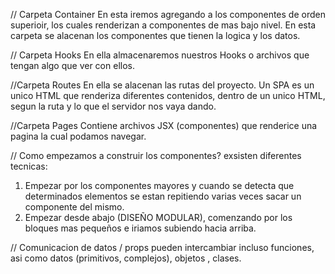 // Carpeta Container
En esta iremos agregando a los componentes de orden superioir, los cuales renderizan a componentes de mas bajo nivel.
En esta carpeta se alacenan los componentes que tienen la logica y los datos.

// Carpeta Hooks
En ella almacenaremos nuestros Hooks o archivos que tengan algo que ver con ellos.

//Carpeta Routes
En ella se alacenan las rutas del proyecto. Un SPA es un unico HTML que renderiza diferentes contenidos, dentro de un unico HTML, segun la ruta y lo que el servidor nos vaya dando.

//Carpeta Pages
Contiene archivos JSX (componentes) que renderice una pagina la cual podamos navegar.

// Como empezamos a construir los componentes?
exsisten diferentes tecnicas: 
1. Empezar por los componentes mayores y cuando se detecta que determinados elementos se estan repitiendo varias veces sacar un componente del mismo.
2. Empezar desde abajo (DISEÑO MODULAR), comenzando por los bloques mas pequeños e iriamos subiendo hacia arriba.

// Comunicacion de datos / props
pueden intercambiar incluso funciones, asi como datos (primitivos, complejos), objetos , clases.

 
